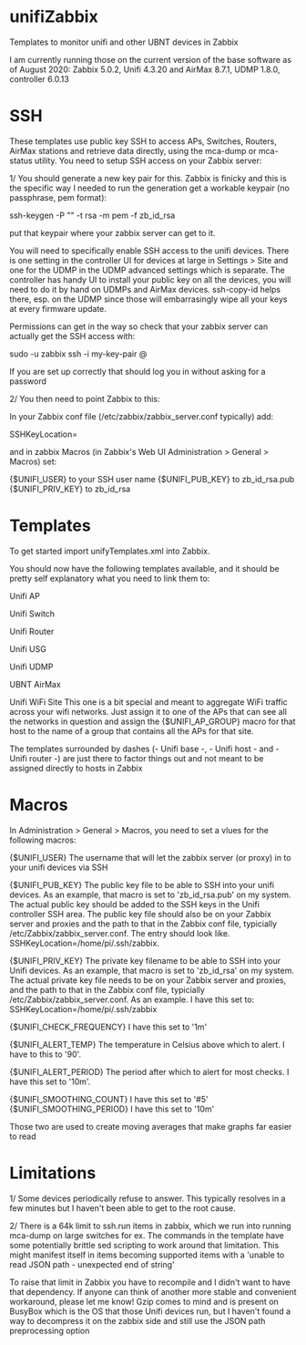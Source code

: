 # unifiZabbix
Templates to monitor unifi and other UBNT devices in Zabbix

I am currently running those on the current version of the base software as of August 2020: Zabbix 5.0.2, Unifi 4.3.20 and AirMax 8.7.1, UDMP 1.8.0, controller 6.0.13

# SSH

These templates use public key SSH to access APs, Switches, Routers, AirMax stations and retrieve data directly, using the mca-dump or mca-status utility. You need to setup SSH access on your Zabbix server:

1/ You should generate a new key pair for this.  Zabbix is finicky and this is the specific way I needed to run the generation get a workable keypair (no passphrase, pem format):

ssh-keygen -P "" -t rsa  -m pem -f zb_id_rsa

put that keypair where your zabbix server can get to it.

You will need to specifically enable SSH access to the unifi devices.  There is one setting in the controller UI for devices at large in Settings > Site and one for the UDMP in the UDMP advanced settings which is separate.  The controller has handy UI to install your public key on all the devices, you will need to do it by hand on UDMPs and AirMax devices.  ssh-copy-id helps there, esp. on the UDMP since those will embarrasingly wipe all your keys at every firmware update.

Permissions can get in the way so check that your zabbix server can actually get the SSH access with:

sudo -u zabbix ssh -i my-key-pair <yourUserName>@<oneOfYouUnifiDevicesIP>
  
If you are set up correctly that should log you in without asking for a password

2/ You then need to point Zabbix to this:

In your Zabbix conf file (/etc/zabbix/zabbix_server.conf typically) add:

SSHKeyLocation=<the path to your keys>

and in zabbix Macros (in Zabbix's Web UI Administration > General > Macros) set:

{$UNIFI_USER} to your SSH user name
{$UNIFI_PUB_KEY} to zb_id_rsa.pub
{$UNIFI_PRIV_KEY} to zb_id_rsa


# Templates

To get started import unifyTemplates.xml into Zabbix.  

You should now have the following templates available, and it should be pretty self explanatory what you need to link them to:

Unifi AP

Unifi Switch

Unifi Router

Unifi USG

Unifi UDMP

UBNT AirMax

Unifi WiFi Site
This one is a bit special and meant to aggregate WiFi traffic across your wifi networks.  Just assign it to one of the APs that can see all the networks in question and assign the {$UNIFI_AP_GROUP} macro for that host to the name of a group that contains all the APs for that site.


The templates surrounded by dashes (- Unifi base -, - Unifi host - and - Unifi router -) are just there to factor things out and not meant to be assigned directly to hosts in Zabbix

# Macros

In Administration > General > Macros, you need to set a vlues for the following macros:

{$UNIFI_USER} The username that will let the zabbix server (or proxy) in to your unifi devices via SSH

{$UNIFI_PUB_KEY} The public key file to be able to SSH into your unifi devices. As an example, that macro is set to 'zb_id_rsa.pub' on my system. The actual public key should be added to the SSH keys in the Unifi controller SSH area.  The public key file should also be on your Zabbix server and proxies and the path to that in the Zabbix conf file, typicially /etc/Zabbix/zabbix_server.conf.  The entry should look like. SSHKeyLocation=/home/pi/.ssh/zabbix.

{$UNIFI_PRIV_KEY} The private key filename to be able to SSH into your Unifi devices.  As an example, that macro is set to 'zb_id_rsa' on my system. The actual private key file needs to be on your Zabbix server and proxies, and the path to that in the Zabbix conf file, typicially /etc/Zabbix/zabbix_server.conf.  As an example. I have this set to:  SSHKeyLocation=/home/pi/.ssh/zabbix

{$UNIFI_CHECK_FREQUENCY} I have this set to '1m'

{$UNIFI_ALERT_TEMP} The temperature in Celsius above which to alert.  I have to this to '90'.

{$UNIFI_ALERT_PERIOD} The period after which to alert for most checks. I have this set to '10m'.

{$UNIFI_SMOOTHING_COUNT} I have this set to '#5'
{$UNIFI_SMOOTHING_PERIOD}  I have this set to '10m'

Those two are used to create moving averages that make graphs far easier to read

# Limitations

1/ Some devices periodically refuse to answer.  This typically resolves in a few minutes but I haven't been able to get to the root cause.

2/ There is a 64k limit to ssh.run items in zabbix, which we run into running mca-dump on large switches for ex.  The commands in the template have some potentially brittle sed scripting to work around that limitation.  This might manifest itself in items becoming supported items with a 'unable to read JSON path - unexpected end of string'

To raise that limit in Zabbix you have to recompile and I didn't want to have that dependency.  If anyone can think of another more stable and convenient workaround, please let me know!  Gzip comes to mind and is present on BusyBox which is the OS that those Unifi devices run, but I haven't found a way to decompress it on the zabbix side and still use the JSON path preprocessing option


 
